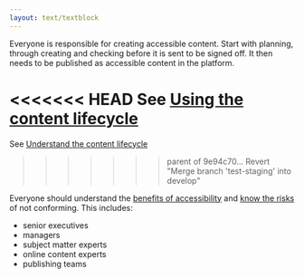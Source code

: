 ```yaml
---
layout: text/textblock
---
```


Everyone is responsible for creating accessible content. Start with planning, through creating and checking before it is sent to be signed off. It then needs to be published as accessible content in the platform.

<<<<<<< HEAD
See [Using the content lifecycle](/governing-content/content-lifecycle/)
=======
See [Understand the content lifecycle]()
>>>>>>> parent of 9e94c70... Revert "Merge branch 'test-staging' into develop"

Everyone should understand the [benefits of accessibility](https://www.w3.org/WAI/perspectives/) and [know the risks](/content-strategy/accessible-content/consequences-risk/) of not conforming. This includes:

- senior executives
- managers
- subject matter experts
- online content experts
- publishing teams
